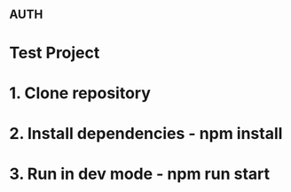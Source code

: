 ## AUTH 
#
# Test Project
#
# 1. Clone repository
# 2. Install dependencies - npm install
# 3. Run in dev mode - npm run start

